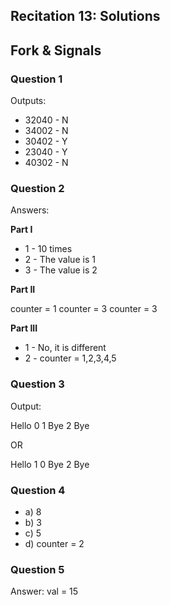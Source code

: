 Recitation 13: Solutions
----------

## Fork & Signals

### Question 1

Outputs:

* 32040 - N
* 34002 - N
* 30402 - Y
* 23040 - Y
* 40302 - N

### Question 2

Answers:

**Part I**

* 1 - 10 times
* 2 - The value is 1
* 3 - The value is 2

**Part II**

counter = 1
counter = 3
counter = 3

**Part III**

* 1 - No, it is different
* 2 - counter = 1,2,3,4,5

### Question 3

Output:

Hello
0
1
Bye
2
Bye

OR

Hello
1
0
Bye
2
Bye

### Question 4

* a) 8
* b) 3 
* c) 5
* d) counter = 2

### Question 5

Answer: val = 15
